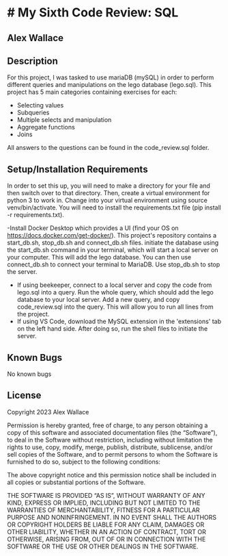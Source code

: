 # # My Sixth Code Review: SQL

## Alex Wallace

## Description
For this project, I was tasked to use mariaDB (mySQL) in order to perform different queries and manipulations on the lego database (lego.sql). This project has 5 main categories containing exercises for each:
- Selecting values 
- Subqueries 
- Multiple selects and manipulation
- Aggregate functions
- Joins

All answers to the questions can be found in the code_review.sql folder.
 
## Setup/Installation Requirements
In order to set this up, you will need to make a directory for your file and then switch over to that directory. Then, create a virtual environment for python 3 to work in. Change into your virtual environment using source venv/bin/activate. You will need to install the requirements.txt file (pip install -r requirements.txt). 

-Install Docker Desktop which provides a UI (find your OS on https://docs.docker.com/get-docker/). This project's repository contains a start_db.sh, stop_db.sh and connect_db.sh files. initiate the database using the start_db.sh command in your terminal, which will start a local server on your computer. This will add the lego database. You can then use connect_db.sh to connect your terminal to MariaDB. Use stop_db.sh to stop the server.
- If using beekeeper, connect to a local server and copy the code from lego.sql into a query. Run the whole query, which should add the lego database to your local server. Add a new query, and copy code_review.sql into the query. This will allow you to run all lines from the project.
- If using VS Code, download the MySQL extension in the 'extensions' tab on the left hand side. After doing so, run the shell files to initiate the server.

## Known Bugs
No known bugs

## License
Copyright 2023 Alex Wallace

Permission is hereby granted, free of charge, to any person obtaining a copy of this software and associated documentation files (the “Software”), to deal in the Software without restriction, including without limitation the rights to use, copy, modify, merge, publish, distribute, sublicense, and/or sell copies of the Software, and to permit persons to whom the Software is furnished to do so, subject to the following conditions:

The above copyright notice and this permission notice shall be included in all copies or substantial portions of the Software.

THE SOFTWARE IS PROVIDED “AS IS”, WITHOUT WARRANTY OF ANY KIND, EXPRESS OR IMPLIED, INCLUDING BUT NOT LIMITED TO THE WARRANTIES OF MERCHANTABILITY, FITNESS FOR A PARTICULAR PURPOSE AND NONINFRINGEMENT. IN NO EVENT SHALL THE AUTHORS OR COPYRIGHT HOLDERS BE LIABLE FOR ANY CLAIM, DAMAGES OR OTHER LIABILITY, WHETHER IN AN ACTION OF CONTRACT, TORT OR OTHERWISE, ARISING FROM, OUT OF OR IN CONNECTION WITH THE SOFTWARE OR THE USE OR OTHER DEALINGS IN THE SOFTWARE.

